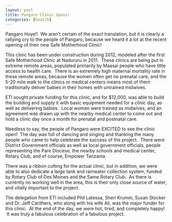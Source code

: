 ```yaml
---
layout: post
title: Pangaro Clinic Opens!
categories: [health]
---
```

Pangaro Hoye!!  We aren't certain of the exact translation, but it is clearly a rallying cry to the people of Pangaro, because we heard it a lot at the recent opening of their new Safe Motherhood Clinic!


This clinic has been under construction during 2012, modeled after the first Safe Motherhood Clinic at Nadururu in 2011.  These clinics are being put in extreme remote areas, populated primarily by Maasai people who have little access to health care.  There is an extremely high maternal mortality rate in these remote areas, because the women often get no prenatal care, and the 5-20 mile walk to the clinics or medical centers means most of them traditionally deliver babies in their homes with untrained midwives.


ETI sought private funding for this clinic, and for $12,000, was able to build the building and supply it with basic equipment needed for a clinic day, as well as delivering babies.  Local women were trained as midwives, and an agreement was drawn up with the nearby medical center to come out and hold a clinic day once a month for prenatal and postnatal care.


Needless to say, the people of Pangaro were EXCITED to see the clinic open!  The day was full of dancing and singing and thanking the many people who came to help celebrate the success of the project.  There were District Government officials as well as local government officials, people representing the Pare Diocese, the nearby schools and medical center, Rotary Club, and of course, Empower Tanzania.


There was a ribbon cutting for the actual clinic, but in addition, we were able to also dedicate a large tank and rainwater collection system, funded by Rotary Club of Des Moines and the Same Rotary Club.  As there is currently no working well in the area, this is their only close source of water, and vitally important to the project.


The delegation from ETI included Phil Latessa, Sheri Krumm, Susan Stocker and Dr. Jeff Carithers, who along with his wife Ali, was the major funder for this clinic.  At the end of the day, we were hot, tired, and completely happy!  It was truly a fabulous celebration of a fabulous project.

 
